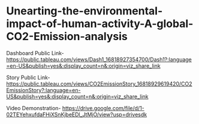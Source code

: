 # Unearting-the-environmental-impact-of-human-activity-A-global-CO2-Emission-analysis


Dashboard Public Link- https://public.tableau.com/views/Dash1_16818927354700/Dash1?:language=en-US&publish=yes&:display_count=n&:origin=viz_share_link

Story Public Link- https://public.tableau.com/views/CO2EmissionStory_16818929619420/CO2EmissionStory?:language=en-US&publish=yes&:display_count=n&:origin=viz_share_link

Video Demonstration- https://drive.google.com/file/d/1-02TEYehxufdaFHiXSnKjbeEDl_JtMjO/view?usp=drivesdk
